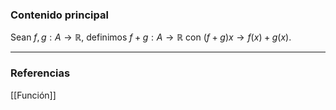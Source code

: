 ### Contenido principal

Sean $f,g: A \rightarrow \mathbb{R}$, definimos $f+g: A \rightarrow \mathbb{R}$ con $(f+g)x \rightarrow f(x) + g(x)$.

--- 
### Referencias

[[Función]]